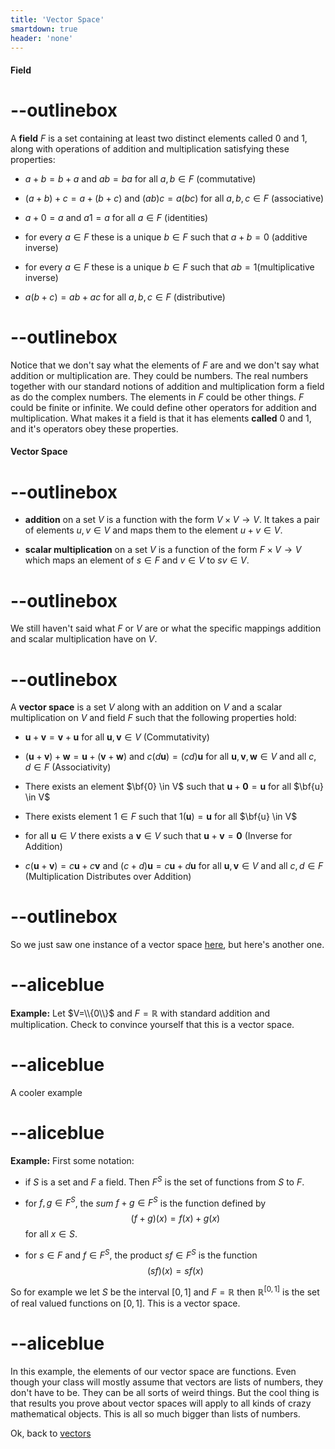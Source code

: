```yaml
---
title: 'Vector Space'
smartdown: true
header: 'none'
---
```


#### Field

# --outlinebox
A **field** $F$ is a set containing at least two distinct elements called $0$ and $1$, along  with operations of addition and multiplication satisfying these properties: 

- $a + b = b + a$ and $ab = ba$ for all $a,b \in F$ (commutative)

- $(a + b) + c = a + (b + c)$ and $(ab)c = a(bc)$ for all $a,b,c \in F$ (associative)

- $a + 0 = a$ and $a1 = a$ for all $a \in F$ (identities)

- for every $a \in F$ these is a unique $b \in F$ such that $a + b = 0$ (additive inverse)

- for every $a \in F$ these is a unique $b \in F$ such that $ab = 1$(multiplicative inverse)

- $a (b+c) = ab + ac$ for all $a,b,c \in F$ (distributive)
# --outlinebox

Notice that we don't say what the elements of $F$ are and we don't say what addition or multiplication are.  They could be numbers. The real numbers together with our standard notions of addition and multiplication form a field as do the complex numbers. The elements in $F$ could be other things. $F$ could be finite or infinite. We could define other operators for addition and multiplication.  What makes it a field is that it has elements **called** $0$ and $1$, and it's operators obey these properties.


#### Vector Space

# --outlinebox
- **addition** on a set $V$ is a function with the form $V \times V \rightarrow V$. It takes a pair of elements $u, v \in V$ and maps them to the element $u + v \in V$. 

- **scalar multiplication** on a set $V$ is a function of the form $F \times V \rightarrow V$ which maps an element of $s \in F$ and $v \in V$ to $sv \in V$.
# --outlinebox

We still haven't said what $F$ or $V$ are or what the specific mappings addition and scalar multiplication have on $V$.



# --outlinebox
A **vector space** is a set $V$ along with an addition on $V$ and a scalar multiplication on $V$ and field $F$ such that the following properties hold:

 - $\mathbf{u} + \mathbf{v} = \mathbf{v} + \mathbf{u}$ for all $\mathbf{u},\mathbf{v} \in V$ (Commutativity)

 - $(\mathbf{u} + \mathbf{v}) + \mathbf{w} = \mathbf{u} + (\mathbf{v} + \mathbf{w})$ and $c(d \mathbf{u}) = (cd)\mathbf{u}$ for all $\mathbf{u},\mathbf{v},\mathbf{w} \in V$ and all $c,d \in F$ (Associativity)

 - There exists an element $\bf{0} \in V$ such that $\mathbf{u} + \mathbf{0} = \mathbf{u}$ for all $\bf{u} \in V$

 - There exists element $1 \in F$ such that $1(\mathbf{u})= \mathbf{u}$ for all $\bf{u} \in V$

 - for all $\mathbf{u} \in V$ there exists a $\mathbf{v} \in V$ such that $\mathbf{u} + \mathbf{v} = \mathbf{0}$ (Inverse for Addition)

 - $c(\mathbf{u} + \mathbf{v}) = c\mathbf{u} + c\mathbf{v}$ and $(c + d)\mathbf{u} = c\mathbf{u} + d\mathbf{u}$ for all $\mathbf{u},\mathbf{v} \in V$ and all $c,d \in F$ (Multiplication Distributes over Addition)
 
 
# --outlinebox

So we just saw one instance of a vector space [here](/pages/LA2), but here's another one.

# --aliceblue
**Example:** Let $V=\\{0\\}$ and $F = \mathbb{R}$ with standard addition and multiplication. Check to convince yourself that this is a vector space.
# --aliceblue

A cooler example

# --aliceblue
**Example:** First some notation:
 - if $S$ is a set and $F$ a field.  Then $F^S$ is the set of functions from $S$ to $F$.

 - for $f,g \in F^S$, the *sum* $f + g \in F^S$ is the function defined by 
 $$(f + g)(x) = f(x) + g(x)$$
 for all $x \in S$.

 - for $s \in F$ and $f \in F^S$, the product $sf \in F^S$ is the function
 $$(sf)(x) = s f(x)$$ 

So for example we let $S$ be the interval $[0,1]$ and $F = \mathbb{R}$ then $\mathbb{R}^{[0,1]}$ is the set of real valued functions on $[0,1]$.  This is a vector space.
# --aliceblue

In this example, the elements of our vector space are functions.  Even though your class will mostly assume that vectors are lists of numbers, they don't have to be.  They can be all sorts of weird things.  But the cool thing is that results you prove about vector spaces will apply to all kinds of crazy mathematical objects.  This is all so much bigger than lists of numbers.

Ok, back to [vectors](/pages/LA2/##time-out-for-abstract-algebra)

